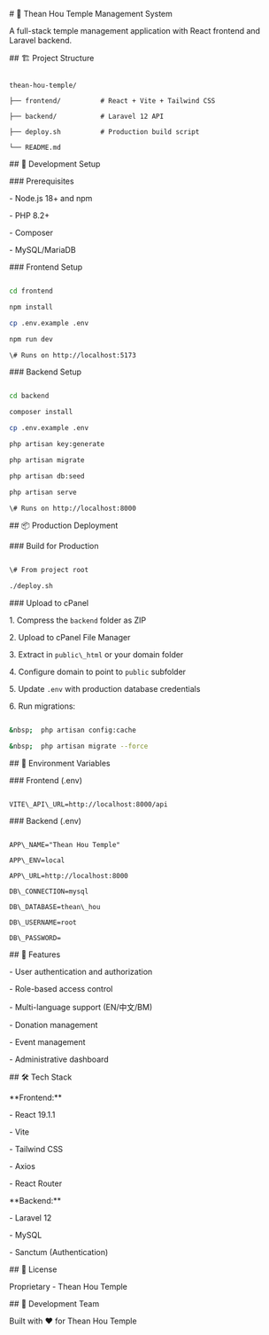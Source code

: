 \# 🏯 Thean Hou Temple Management System

A full-stack temple management application with React frontend and Laravel backend.

\## 🏗️ Project Structure

```

thean-hou-temple/

├── frontend/          # React + Vite + Tailwind CSS

├── backend/           # Laravel 12 API

├── deploy.sh          # Production build script

└── README.md

```

\## 🚀 Development Setup

\### Prerequisites

\- Node.js 18+ and npm

\- PHP 8.2+

\- Composer

\- MySQL/MariaDB

\### Frontend Setup

```bash

cd frontend

npm install

cp .env.example .env

npm run dev

\# Runs on http://localhost:5173

```

\### Backend Setup

```bash

cd backend

composer install

cp .env.example .env

php artisan key:generate

php artisan migrate

php artisan db:seed

php artisan serve

\# Runs on http://localhost:8000

```

\## 📦 Production Deployment

\### Build for Production

```bash

\# From project root

./deploy.sh

```

\### Upload to cPanel

1\. Compress the `backend` folder as ZIP

2\. Upload to cPanel File Manager

3\. Extract in `public\_html` or your domain folder

4\. Configure domain to point to `public` subfolder

5\. Update `.env` with production database credentials

6\. Run migrations:

```bash

&nbsp;  php artisan config:cache

&nbsp;  php artisan migrate --force

```

\## 🔧 Environment Variables

\### Frontend (.env)

```env

VITE\_API\_URL=http://localhost:8000/api

```

\### Backend (.env)

```env

APP\_NAME="Thean Hou Temple"

APP\_ENV=local

APP\_URL=http://localhost:8000

DB\_CONNECTION=mysql

DB\_DATABASE=thean\_hou

DB\_USERNAME=root

DB\_PASSWORD=

```

\## 🎯 Features

\- User authentication and authorization

\- Role-based access control

\- Multi-language support (EN/中文/BM)

\- Donation management

\- Event management

\- Administrative dashboard

\## 🛠️ Tech Stack

\*\*Frontend:\*\*

\- React 19.1.1

\- Vite

\- Tailwind CSS

\- Axios

\- React Router

\*\*Backend:\*\*

\- Laravel 12

\- MySQL

\- Sanctum (Authentication)

\## 📝 License

Proprietary - Thean Hou Temple

\## 👥 Development Team

Built with ❤️ for Thean Hou Temple
